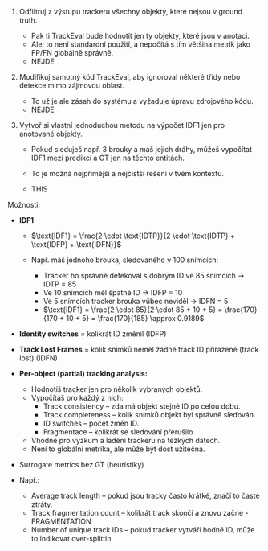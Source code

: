1. Odfiltruj z výstupu trackeru všechny objekty, které nejsou v ground truth.
    - Pak ti TrackEval bude hodnotit jen ty objekty, které jsou v anotaci.
    - Ale: to není standardní použití, a nepočítá s tím většina metrik jako FP/FN globálně správně.
    - NEJDE

2. Modifikuj samotný kód TrackEval, aby ignoroval některé třídy nebo detekce mimo zájmovou oblast.
    - To už je ale zásah do systému a vyžaduje úpravu zdrojového kódu.
    - NEJDE

3. Vytvoř si vlastní jednoduchou metodu na výpočet IDF1 jen pro anotované objekty.

    - Pokud sleduješ např. 3 brouky a máš jejich dráhy, můžeš vypočítat IDF1 mezi predikcí a GT jen na těchto entitách.
    
    - To je možná nejpřímější a nejčistší řešení v tvém kontextu.
    - THIS


Možnosti:
 - **IDF1**
    - $\text{IDF1} = \frac{2 \cdot \text{IDTP}}{2 \cdot \text{IDTP} + \text{IDFP} + \text{IDFN}}$

    - Např. máš jednoho brouka, sledovaného v 100 snímcích:
        - Tracker ho správně detekoval s dobrým ID ve 85 snímcích → IDTP = 85
        - Ve 10 snímcích měl špatné ID → IDFP = 10
        - Ve 5 snímcích tracker brouka vůbec neviděl → IDFN = 5
        - $\text{IDF1} = \frac{2 \cdot 85}{2 \cdot 85 + 10 + 5} = \frac{170}{170 + 10 + 5} = \frac{170}{185} \approx 0.9189$

 - **Identity switches** = kolikrát ID změnil (IDFP)
 - **Track Lost Frames** = kolik snímků neměl žádné track ID přiřazené (track lost) (IDFN)

 - **Per-object (partial) tracking analysis:**
    - Hodnotíš tracker jen pro několik vybraných objektů.
    - Vypočítáš pro každý z nich:
        - Track consistency – zda má objekt stejné ID po celou dobu.
        - Track completeness – kolik snímků objekt byl správně sledován.
        - ID switches – počet změn ID.
        - Fragmentace – kolikrát se sledování přerušilo.
    - Vhodné pro výzkum a ladění trackeru na těžkých datech.
    - Není to globální metrika, ale může být dost užitečná.

- Surrogate metrics bez GT (heuristiky)
- Např.:
    - Average track length – pokud jsou tracky často krátké, značí to časté ztráty.
    - Track fragmentation count – kolikrát track skončí a znovu začne - FRAGMENTATION
    - Number of unique track IDs – pokud tracker vytváří hodně ID, může to indikovat over-splittin

